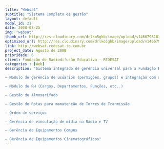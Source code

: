 ```yaml
---
title: "Websat"
subtitle: "Sistema Completo de gestão"
layout: default
modal_id: 21
date: 2008-08-25
img: "websat"
thumb_url: http://res.cloudinary.com/drlko5ghb/image/upload/v1466793181/vnn6vutxb2fxpnmwwmds.png
optimized_url: http://res.cloudinary.com/drlko5ghb/image/upload/v1466793183/vg8ifwkfc5ht32iqqzkz.png
link: http://websat.redesat-to.com.br
project_date: Agosto de 2008
prioridade: 6
client: Fundação de Radiodifusão Educativa - REDESAT
categories : [Web]
description: "Sistema integrado de gerência universal para a Fundação REDESAT de Telecomunicação

– Módulo de gerência de usuários (permições, grupos) e integração com sistema de email da instituição

– Módulo de RH (Cargos, Departamentos, Funções, etc..)

– Gestão de Almoxarifado

– Gestão de Rotas para manutenção de Torres de Tranmissão

– Ordem de serviços

– Gerência de vinculação de mídia na Rádio e TV

– Gerência de Equipamentos Comuns

– Gerência de Equipamentos Cinematográficos"
---
```

